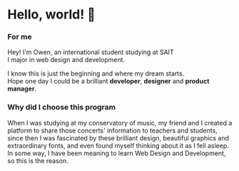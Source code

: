 # Hello, world! 👋

### For me   

Hey! I'm Owen, an international student studying at SAIT  
I major in web design and development.  

I know this is just the beginning and where my dream starts.  
Hope one day I could be a brilliant **developer**, **designer** and **product manager**.

### Why did I choose this program
When I was studying at my conservatory of music, my friend and I created a platform to share those concerts' information to teachers and students, since then I was fascinated by these brilliant design, beautiful graphics and extraordinary fonts, and even found myself thinking about it as I fell asleep.  
In some way, I have been meaning to learn Web Design and Development, so this is the reason.